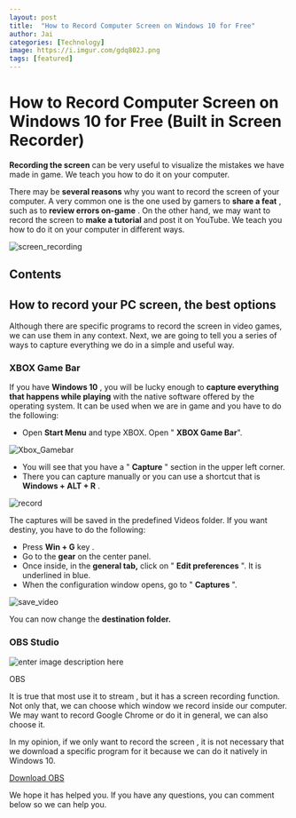 ```yaml
---
layout: post
title:  "How to Record Computer Screen on Windows 10 for Free"
author: Jai
categories: [Technology]
image: https://i.imgur.com/gdq802J.png
tags: [featured]
---
```




#  How to Record Computer Screen on Windows 10 for Free (Built in Screen Recorder)

**Recording the screen** can be very useful to visualize the mistakes we have made in game. We teach you how to do it on your computer.

There may be **several reasons** why you want to record the screen of your computer. A very common one is the one used by gamers to **share a feat** , such as to **review errors on-game** . On the other hand, we may want to record the screen to **make a tutorial** and post it on YouTube. We teach you how to do it on your computer in different ways.

  ![screen_recording](https://i.imgur.com/J46JpWf.jpg)
  
## Contents

## How to record your PC screen, the best options

Although there are specific programs to record the screen in video games, we can use them in any context. Next, we are going to tell you a series of ways to capture everything we do in a simple and useful way.

### XBOX Game Bar

If you have **Windows 10** , you will be lucky enough to **capture everything that happens while playing** with the native software offered by the operating system. It can be used when we are in game and you have to do the following:

-   Open **Start Menu** and type XBOX. Open " **XBOX Game Bar**".
  
![Xbox_Gamebar](https://i.imgur.com/HEMIvvz.png)

-   You will see that you have a " **Capture** " section in the upper left corner. 
- There you can capture manually or you can use a shortcut that is **Windows + ALT + R** .

![record](https://i.imgur.com/gdq802J.png)

The captures will be saved in the predefined Videos folder. If you want destiny, you have to do the following:

-   Press **Win + G** key .
-   Go to the **gear** on the center panel.
-   Once inside, in the **general tab,** click on " **Edit preferences** ". It is underlined in blue.
-   When the configuration window opens, go to " **Captures** ".

![save_video](https://i.imgur.com/ve0j5ZY.png)

You can now change the **destination folder.**  

### OBS Studio

![enter image description here](https://repository-images.githubusercontent.com/13233158/2e2fae80-da26-11e9-8da2-e1e0b931a235)

OBS

It is true that most use it to stream , but it has a screen recording function. Not only that, we can choose which window we record inside our computer. We may want to record Google Chrome or do it in general, we can also choose it.

In my opinion, if we only want to record the screen , it is not necessary that we download a specific program for it because we can do it natively in Windows 10.

[Download OBS ](https://obsproject.com/download)

We hope it has helped you. If you have any questions, you can comment below so we can help you.






  

